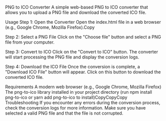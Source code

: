 PNG to ICO Converter
A simple web-based PNG to ICO converter that allows you to upload a PNG file and download the converted ICO file.

Usage
Step 1: Open the Converter
Open the index.html file in a web browser (e.g., Google Chrome, Mozilla Firefox).Copy

Step 2: Select a PNG File
Click on the "Choose file" button and select a PNG file from your computer.

Step 3: Convert to ICO
Click on the "Convert to ICO" button. The converter will start processing the PNG file and display the conversion logs.

Step 4: Download the ICO File
Once the conversion is complete, a "Download ICO File" button will appear. Click on this button to download the converted ICO file.

Requirements
A modern web browser (e.g., Google Chrome, Mozilla Firefox)
The png-to-ico library installed in your project directory (run npm install png-to-ico or yarn add png-to-ico to install)CopyCopyCopy
Troubleshooting
If you encounter any errors during the conversion process, check the conversion logs for more information.
Make sure you have selected a valid PNG file and that the file is not corrupted.
